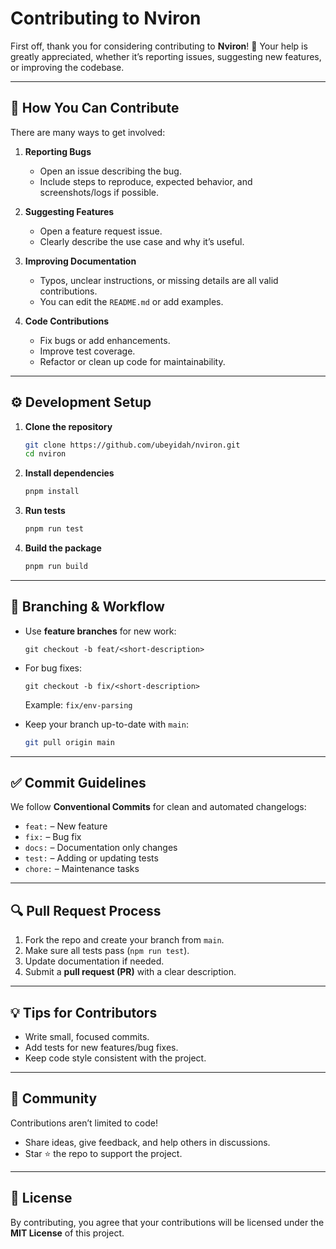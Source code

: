 # Contributing to Nviron

First off, thank you for considering contributing to **Nviron**! 🎉
Your help is greatly appreciated, whether it’s reporting issues, suggesting new features, or improving the codebase.

---

## 📌 How You Can Contribute

There are many ways to get involved:

1. **Reporting Bugs**

   - Open an issue describing the bug.
   - Include steps to reproduce, expected behavior, and screenshots/logs if possible.

2. **Suggesting Features**

   - Open a feature request issue.
   - Clearly describe the use case and why it’s useful.

3. **Improving Documentation**

   - Typos, unclear instructions, or missing details are all valid contributions.
   - You can edit the `README.md` or add examples.

4. **Code Contributions**

   - Fix bugs or add enhancements.
   - Improve test coverage.
   - Refactor or clean up code for maintainability.

---

## ⚙️ Development Setup

1. **Clone the repository**

   ```bash
   git clone https://github.com/ubeyidah/nviron.git
   cd nviron
   ```

2. **Install dependencies**

   ```bash
   pnpm install
   ```

3. **Run tests**

   ```bash
   pnpm run test
   ```

4. **Build the package**

   ```bash
   pnpm run build
   ```

---

## 🌿 Branching & Workflow

- Use **feature branches** for new work:

  ```
  git checkout -b feat/<short-description>
  ```

- For bug fixes:

  ```
  git checkout -b fix/<short-description>
  ```

  Example: `fix/env-parsing`

- Keep your branch up-to-date with `main`:

  ```bash
  git pull origin main
  ```

---

## ✅ Commit Guidelines

We follow **Conventional Commits** for clean and automated changelogs:

- `feat:` – New feature
- `fix:` – Bug fix
- `docs:` – Documentation only changes
- `test:` – Adding or updating tests
- `chore:` – Maintenance tasks

---

## 🔍 Pull Request Process

1. Fork the repo and create your branch from `main`.
2. Make sure all tests pass (`npm run test`).
3. Update documentation if needed.
4. Submit a **pull request (PR)** with a clear description.

---

## 💡 Tips for Contributors

- Write small, focused commits.
- Add tests for new features/bug fixes.
- Keep code style consistent with the project.

---

## 🙌 Community

Contributions aren’t limited to code!

- Share ideas, give feedback, and help others in discussions.
- Star ⭐ the repo to support the project.

---

## 📝 License

By contributing, you agree that your contributions will be licensed under the **MIT License** of this project.
